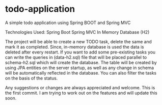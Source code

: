 # todo-application
A simple todo application using Spring BOOT and Spring MVC

Technologies Used:
	Spring Boot 
	Spring MVC 
	In Memory Database (H2) 
	
The project will be able to create a new TODO task, delete the same and mark it as completed. Since, in-memory database is used the data
is deleted after every restart. If you want to add some pre-existing tasks you can write the queries in (data-h2.sql) file that will be placed parallel
to schema-h2.sql which will create the database. The table will be created by using JPA entities on the server startup, as well as any change
in schema will be automatically reflected in the database. You can also filter the tasks on the basis of the status.

Any suggestions or changes are always appreciated and welcome. This is the first commit. I am trying to work out on the features and will update this soon.
